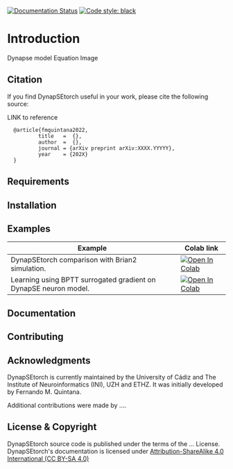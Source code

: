 [![Documentation Status](https://readthedocs.org/projects/dynapsetorch/badge/?version=latest)](https://dynapsetorch.readthedocs.io/en/latest/?badge=latest)
[![Code style: black](https://img.shields.io/badge/code%20style-black-000000.svg)](https://github.com/psf/black)

# Introduction

Dynapse model
Equation
Image

## Citation

If you find DynapSEtorch useful in your work, please cite the following source:

LINK to reference

```
  @article{fmquintana2022,
          title   =  {},
          author  =  {},
          journal = {arXiv preprint arXiv:XXXX.YYYYY},
          year    = {202X}
  }
```
## Requirements

## Installation

## Examples
| Example | Colab link |
|---------|------------|
| DynapSEtorch comparison with Brian2 simulation. | [![Open In Colab](https://colab.research.google.com/assets/colab-badge.svg)](https://colab.research.google.com/github/ferqui/DynapSEtorch/blob/master/examples/dynapse.ipynb) |
| Learning using BPTT surrogated gradient on DynapSE neuron model. | [![Open In Colab](https://colab.research.google.com/assets/colab-badge.svg)](https://colab.research.google.com/github/ferqui/DynapSEtorch/blob/master/examples/learning.ipynb) |

## Documentation

## Contributing

## Acknowledgments

DynapSEtorch is currently maintained by the University of Cádiz and The Institute of Neuroinformatics (INI), UZH and ETHZ. It was initially developed by Fernando M. Quintana.

Additional contributions were made by ....

## License & Copyright

DynapSEtorch source code is published under the terms of the ... License. DynapSEtorch's documentation is licensed under [Attribution-ShareAlike 4.0 International (CC BY-SA 4.0)](http://creativecommons.org/licenses/by-sa/4.0/?ref=chooser-v1>)